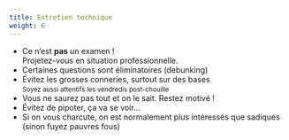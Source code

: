 ```yaml
---
title: Entretien technique
weight: 6
---
```

- Ce n’est **pas** un examen !\
  Projetez-vous en situation professionnelle.
- Certaines questions sont éliminatoires (debunking)
- Évitez les grosses conneries, surtout sur des bases\
  <small>Soyez aussi attentifs les vendredis post-chouille</small>
- Vous ne saurez pas tout et on le sait. Restez motivé !
- Évitez de pipoter, ça va se voir...
- Si on vous charcute, on est normalement plus intéressés que sadiques
  (sinon fuyez pauvres fous)

